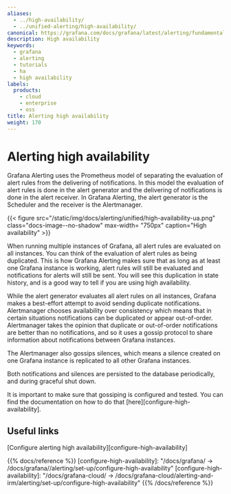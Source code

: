 ```yaml
---
aliases:
  - ../high-availability/
  - ../unified-alerting/high-availability/
canonical: https://grafana.com/docs/grafana/latest/alerting/fundamentals/high-availability/
description: High availability
keywords:
  - grafana
  - alerting
  - tutorials
  - ha
  - high availability
labels:
  products:
    - cloud
    - enterprise
    - oss
title: Alerting high availability
weight: 170
---
```


# Alerting high availability

Grafana Alerting uses the Prometheus model of separating the evaluation of alert rules from the delivering of notifications. In this model the evaluation of alert rules is done in the alert generator and the delivering of notifications is done in the alert receiver. In Grafana Alerting, the alert generator is the Scheduler and the receiver is the Alertmanager.

{{< figure src="/static/img/docs/alerting/unified/high-availability-ua.png" class="docs-image--no-shadow" max-width= "750px" caption="High availability" >}}

When running multiple instances of Grafana, all alert rules are evaluated on all instances. You can think of the evaluation of alert rules as being duplicated. This is how Grafana Alerting makes sure that as long as at least one Grafana instance is working, alert rules will still be evaluated and notifications for alerts will still be sent. You will see this duplication in state history, and is a good way to tell if you are using high availability.

While the alert generator evaluates all alert rules on all instances, Grafana makes a best-effort attempt to avoid sending duplicate notifications. Alertmanager chooses availability over consistency which means that in certain situations notifications can be duplicated or appear out-of-order. Alertmanager takes the opinion that duplicate or out-of-order notifications are better than no notifications, and so it uses a gossip protocol to share information about notifications between Grafana instances.

The Alertmanager also gossips silences, which means a silence created on one Grafana instance is replicated to all other Grafana instances.

Both notifications and silences are persisted to the database periodically, and during graceful shut down.

It is important to make sure that gossiping is configured and tested. You can find the documentation on how to do that [here][configure-high-availability].

## Useful links

[Configure alerting high availability][configure-high-availability]

{{% docs/reference %}}
[configure-high-availability]: "/docs/grafana/ -> /docs/grafana/<GRAFANA VERSION>/alerting/set-up/configure-high-availability"
[configure-high-availability]: "/docs/grafana-cloud/ -> /docs/grafana-cloud/alerting-and-irm/alerting/set-up/configure-high-availability"
{{% /docs/reference %}}
